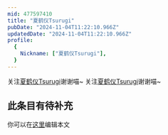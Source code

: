 ```yaml
---
mid: 477597410
title: "夏鹤仪Tsurugi"
pubDate: "2024-11-04T11:22:10.966Z"
updatedDate: "2024-11-04T11:22:10.966Z"
profile:
  {
    Nickname: ["夏鹤仪Tsurugi"],
  }
---
```


关注[夏鹤仪Tsurugi](https://space.bilibili.com/477597410)谢谢喵~ 关注[夏鹤仪Tsurugi](https://space.bilibili.com/477597410)谢谢喵~

## 此条目有待补充
你可以在[这里](https://github.com/Yuhanawa/VTuber.ICU/edit/master/src/content/v/夏鹤仪Tsurugi/index.md)编辑本文
